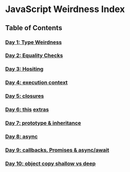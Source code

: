 # JavaScript Weirdness Index

## Table of Contents

### [Day 1: Type Weirdness](./Day1/day1.md)
### [Day 2: Equality Checks](./Day2/day2.md)
### [Day 3: Hositing](./Day3/day3.md)
### [Day 4: execution context](./Day4/day4.md)
### [Day 5: closures](./Day5/day5.md)
### [Day 6: this](./Day6/day6.md) [extras](./Day6-extras/day6-II.md)
### [Day 7: prototype & inheritance](./Day7/day7.md)
### [Day 8: async](./Day8/day8.md)
### [Day 9: callbacks, Promises & async/await](./Day9/day9.md)
### [Day 10: object copy shallow vs deep](./Day10/day10.md)
